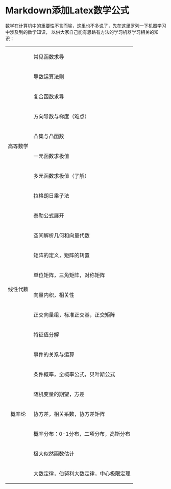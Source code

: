 Markdown添加Latex数学公式
===

数学在计算机中的重要性不言而喻，这里也不多说了，先在这里罗列一下机器学习中涉及到的数学知识，
以供大家自己能有思路有方法的学习机器学习相关的知识：

<table border="0" cellspacing="0" cellpadding="0" width="90%">
<tbody>
<tr>
<td rowspan="10">
<p align="center">高等数学</p>
</td>
<td valign="top">
<p>常见函数求导</p>
</td>
</tr>
<tr>
<td valign="top">
<p>导数运算法则</p>
</td>
</tr>
<tr>
<td valign="top">
<p>复合函数求导</p>
</td>
</tr>
<tr>
<td valign="top">
<p>方向导数与梯度（难点）</p>
</td>
</tr>
<tr>
<td valign="top">
<p>凸集与凸函数</p>
</td>
</tr>
<tr>
<td valign="top">
<p>一元函数求极&#20540;</p>
</td>
</tr>
<tr>
<td valign="top">
<p>多元函数求极&#20540;（了解）</p>
</td>
</tr>
<tr>
<td valign="top">
<p>拉&#26684;朗日乘子法</p>
</td>
</tr>
<tr>
<td valign="top">
<p>泰勒公式展开</p>
</td>
</tr>
<tr>
<td valign="top">
<p>空间解析几何和向量代数</p>
</td>
</tr>
<tr>
<td rowspan="5">
<p align="center">线性代数</p>
<p align="center">&nbsp;</p>
</td>
<td valign="top">
<p>矩阵的定义，矩阵的转置</p>
</td>
</tr>
<tr>
<td valign="top">
<p>单位矩阵，三角矩阵，对称矩阵</p>
</td>
</tr>
<tr>
<td valign="top">
<p>向量内积，相关性</p>
</td>
</tr>
<tr>
<td valign="top">
<p>正交向量组，标准正交基，正交矩阵</p>
</td>
</tr>
<tr>
<td valign="top">
<p>特征&#20540;分解</p>
</td>
</tr>
<tr>
<td rowspan="7">
<p align="center">概率论</p>
</td>
<td valign="top">
<p>事件的关系与运算</p>
</td>
</tr>
<tr>
<td valign="top">
<p>条件概率，全概率公式，贝叶斯公式</p>
</td>
</tr>
<tr>
<td valign="top">
<p>随机变量的期望，方差</p>
</td>
</tr>
<tr>
<td valign="top">
<p>协方差，相关系数，协方差矩阵</p>
</td>
</tr>
<tr>
<td valign="top">
<p>概率分布：0-1分布，二项分布，高斯分布</p>
</td>
</tr>
<tr>
<td valign="top">
<p>极大&#20284;然函数估计</p>
</td>
</tr>
<tr>
<td valign="top">
<p>大数定律，伯努利大数定律，中心极限定理</p>
</td>
</tr>
</tbody>
</table>

